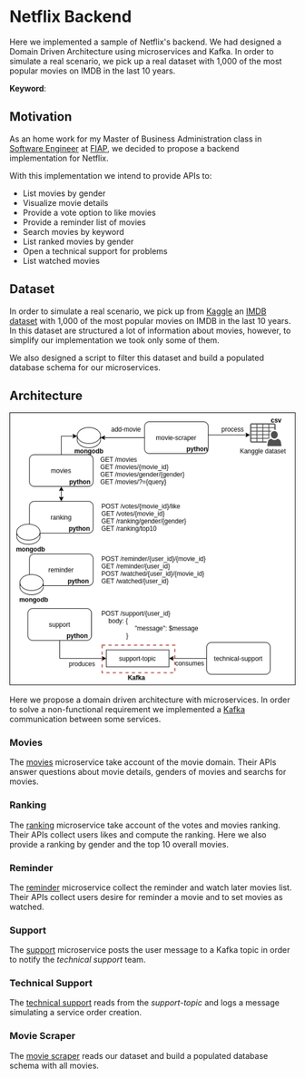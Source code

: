 # Netflix Backend

Here we implemented a sample of Netflix's backend. We had designed a Domain Driven Architecture using microservices and Kafka. In order to simulate a real scenario, we pick up a real dataset with 1,000 of the most popular movies on IMDB in the last 10 years.

**Keyword**: 

## Motivation

As an home work for my Master of Business Administration class in [Software Engineer](https://www.fiap.com.br/mba/mba-em-engenharia-de-software/) at [FIAP](https://www.fiap.com.br/), we decided to propose a backend implementation for Netflix. 

With this implementation we intend to provide APIs to:
- List movies by gender
- Visualize movie details
- Provide a vote option to like movies
- Provide a reminder list of movies
- Search movies by keyword
- List ranked movies by gender
- Open a technical support for problems
- List watched movies


## Dataset

In order to simulate a real scenario, we pick up from [Kaggle](https://www.kaggle.com/) an [IMDB dataset](kaggle.com/PromptCloudHQ/imdb-data) with 1,000 of the most popular movies on IMDB in the last 10 years. In this dataset are structured a lot of information about movies, however, to simplify our implementation we took only some of them.

We also designed a script to filter this dataset and build a populated database schema for our microservices.

## Architecture

![Architecture](./assets/architecture.png)

Here we propose a domain driven architecture with microservices. In order to solve a non-functional requirement we implemented a [Kafka](https://kafka.apache.org/) communication between some services.


### Movies

The [movies](./movies) microservice take account of the movie domain. Their APIs answer questions about movie details, genders of movies and searchs for movies.

### Ranking

The [ranking](./ranking) microservice take account of the votes and movies ranking. Their APIs collect users likes and compute the ranking. Here we also provide a ranking by gender and the top 10 overall movies.

### Reminder

The [reminder](./reminder) microservice collect the reminder and watch later movies list. Their APIs collect users desire for reminder a movie and to set movies as watched.

### Support

The [support](./support) microservice posts the user message to a Kafka topic in order to notify the _technical support_ team.

### Technical Support

The [technical support](./technical-support) reads from the _support-topic_ and logs a message simulating a service order creation.

### Movie Scraper

The [movie scraper](./movie-scraper) reads our dataset and build a populated database schema with all movies.